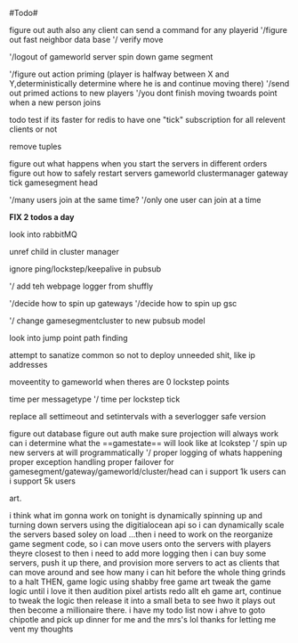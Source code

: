 #Todo#

figure out auth
    also any client can send a command for any playerid
'/figure out fast neighbor
data base
'/ verify move

'/logout of gameworld server
    spin down game segment

'/figure out action priming (player is halfway between X and Y,deterministically determine where he is and continue moving there)
    '/send out primed actions to new players
        '/you dont finish moving twoards point when a new person joins

todo test if its faster for redis to have one "tick" subscription for all relevent clients or not

remove tuples

figure out what happens when you start the servers in different orders
    figure out how to safely restart servers
        gameworld
        clustermanager
        gateway
        tick
        gamesegment
        head

'/many users join at the same time?
    '/only one user can join at a time

**FIX 2 todos a day**


look into rabbitMQ

unref child in cluster manager

ignore ping/lockstep/keepalive in pubsub

'/ add teh webpage logger from shuffly

'/decide how to spin up gateways
'/decide how to spin up gsc

'/ change gamesegmentcluster to new pubsub model


look into jump point path finding


attempt to sanatize common so not to deploy unneeded shit, like ip addresses


moveentity to gameworld when theres are 0 lockstep points




time per messagetype
'/ time per lockstep tick



replace all settimeout and setintervals with a severlogger safe version



figure out database
figure out auth
make sure projection will always work
    can i determine what the ==gamestate== will look like at lcokstep
'/ spin up new servers at will programmatically
'/ proper logging of whats happening
proper exception handling
proper failover for gamesegment/gateway/gameworld/cluster/head
can i support 1k users
can i support 5k users

art.









i think what im gonna work on tonight is dynamically spinning up and turning down servers using the digitialocean api
so i can dynamically scale the servers
based soley on load
...then i need to work on the reorganize game segment code, so i can move users onto the servers with players theyre closest to
then i need to add more logging
then i can buy some servers, push it up there, and provision more servers to act as clients that can move around
and see how many i can hit before the whole thing grinds to a halt
THEN, game logic 
using shabby free game art
tweak the game logic until i love it
then audition pixel artists
redo allt eh game art, continue to tweak the logic
then release it into a small beta to see hwo it plays out
then become a millionaire
there. i have my todo list 
now i ahve to goto chipotle and pick up dinner for me and the mrs's lol
thanks for letting me vent my thoughts